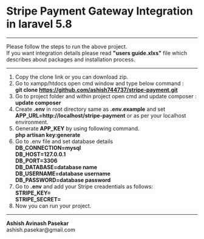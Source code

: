 # Stripe Payment Gateway Integration in laravel 5.8
<hr>
Please follow the steps to run the above project.<br>
If you want integration details please read <b>"users guide.xlxs"</b> file which describes about packages and installation process.<br><hr>

1. Copy the clone link or you can download zip. <br>
2. Go to xampp/htdocs open cmd window and type below command : <br>
    <b>git clone https://github.com/ashish744737/stripe-payment.git</b>
3. Go to project folder and within project open cmd and update composer : <br>
    <b>update composer</b>
4. Create <b>.env</b> in root directory same as <b>.env.example</b> and set <b>APP_URL=http://localhost/stripe-payment</b> or as per        your localhost environment.<br>
5. Generate <b>APP_KEY</b> by using following command.<br>
    <b>php artisan key:generate</b><br>
6. Go to .env file and set database details <br>
    <b>DB_CONNECTION=mysql</b><br>
    <b>DB_HOST=127.0.0.1</b><br>
    <b>DB_PORT=3306</b><br>
    <b>DB_DATABASE=database name</b><br>
    <b>DB_USERNAME=database username</b><br>
    <b>DB_PASSWORD=database password</b><br>
7. Go to <b>.env</b> and add your Stripe creadentials as follows: <br>
    <b>STRIPE_KEY=</b><br>
    <b>STRIPE_SECRET=</b><br>
8. Now you can run your project.
<hr>
<b>Ashish Avinash Pasekar</b><br>
ashish.pasekar@gmail.com
    
    
